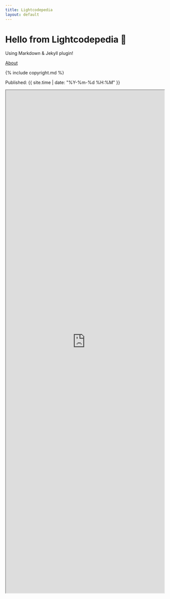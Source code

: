 ```yaml
---
title: Lightcodepedia
layout: default
---
```


# Hello from Lightcodepedia 👋

Using Markdown & Jekyll plugin!

[About](about.md)

{% include copyright.md %}

Published: {{ site.time | date: "%Y-%m-%d %H:%M" }}

<p><iframe src="https://www.light-code.org/?module=patterns" width="100%" height="1600" loading="lazy" allowfullscreen="allowfullscreen"></iframe></p>
